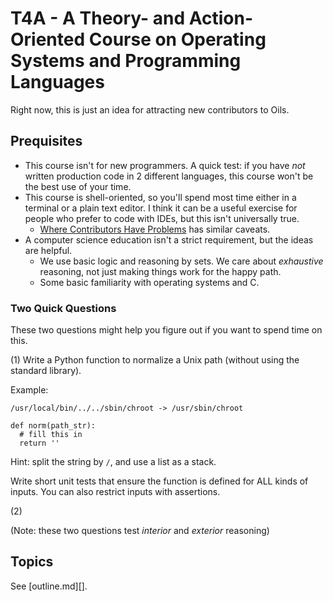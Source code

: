 T4A - A Theory- and Action-Oriented Course on Operating Systems and Programming
Languages
======

Right now, this is just an idea for attracting new contributors to Oils.

## Prequisites

- This course isn't for new programmers.  A quick test: if you have *not*
  written production code in 2 different languages, this course won't be the
  best use of your time.
- This course is shell-oriented, so you'll spend most time either in a terminal
  or a plain text editor.  I think it can be a useful exercise for people who
  prefer to code with IDEs, but this isn't universally true.
  - [Where Contributors Have Problems](https://github.com/oils-for-unix/oils/wiki/Where-Contributors-Have-Problems)
    has similar caveats.
- A computer science education isn't a strict requirement, but the ideas are
  helpful.
  - We use basic logic and reasoning by sets.  We care about *exhaustive*
    reasoning, not just making things work for the happy path.
  - Some basic familiarity with operating systems and C.  

### Two Quick Questions

These two questions might help you figure out if you want to spend time on
this.

(1) Write a Python function to normalize a Unix path (without using the
standard library).

Example:

    /usr/local/bin/../../sbin/chroot -> /usr/sbin/chroot

    def norm(path_str):
      # fill this in
      return ''


Hint: split the string by `/`, and use a list as a stack.

Write short unit tests that ensure the function is defined for ALL kinds of
inputs.  You can also restrict inputs with assertions.

(2)


(Note: these two questions test *interior* and *exterior* reasoning)

## Topics

See [outline.md][].

